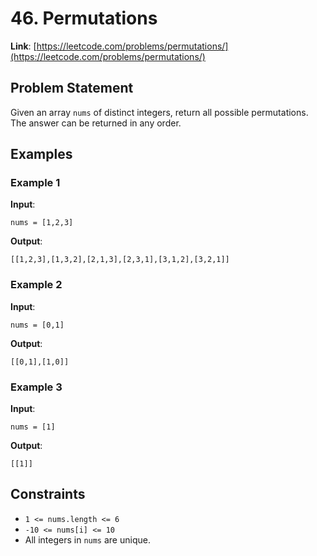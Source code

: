 # 46. Permutations

**Link**: [https://leetcode.com/problems/permutations/](https://leetcode.com/problems/permutations/)

## Problem Statement

Given an array `nums` of distinct integers, return all possible permutations. The answer can be returned in any order.

## Examples

### Example 1

**Input**:
```
nums = [1,2,3]
```
**Output**:
```
[[1,2,3],[1,3,2],[2,1,3],[2,3,1],[3,1,2],[3,2,1]]
```

### Example 2

**Input**:
```
nums = [0,1]
```
**Output**:
```
[[0,1],[1,0]]
```

### Example 3

**Input**:
```
nums = [1]
```
**Output**:
```
[[1]]
```

## Constraints

- `1 <= nums.length <= 6`
- `-10 <= nums[i] <= 10`
- All integers in `nums` are unique.
